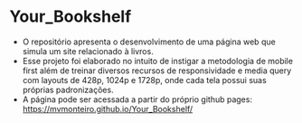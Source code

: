# Your_Bookshelf
- O repositório apresenta o desenvolvimento de uma página web que simula um site relacionado à livros.
- Esse projeto foi elaborado no intuito de instigar a metodologia de mobile first além de treinar diversos recursos de responsividade e media query com layouts de 428p, 1024p e 1728p, onde cada tela possui suas próprias padronizações.
- A página pode ser acessada a partir do próprio github pages: https://mvmonteiro.github.io/Your_Bookshelf/
